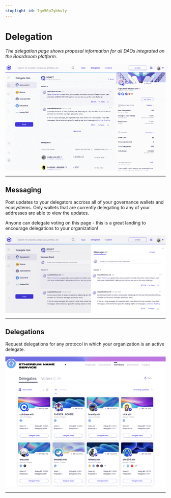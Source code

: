 ```yaml
---
stoplight-id: 7gm50p7ybhvly
---
```


# Delegation
*The delegation page shows proposal information for all DAOs integrated on the Boardroom platform.*

![Connect Wallet](../../assets/images/V0GclZfwVz.gif) 


***

## Messaging

Post updates to your delegators accross all of your governance wallets and ecosystems. Only wallets that are currently delegating to any of your addresses are able to view the updates. 

Anyone can delegate voting on this page - this is a great landing to encourage delegations to your organization! 

![image.png](../../assets/images/image-82.png)

***

## Delegations

Request delegations for any protocol in which your organization is an active delegate.

![image.png](../../assets/images/image-35.png)

***



